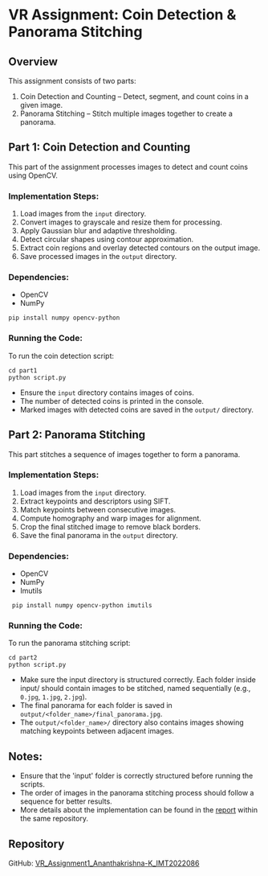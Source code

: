 # VR Assignment: Coin Detection & Panorama Stitching

## Overview

This assignment consists of two parts:

1. Coin Detection and Counting – Detect, segment, and count coins in a given image.
2. Panorama Stitching – Stitch multiple images together to create a panorama.

## Part 1: Coin Detection and Counting

This part of the assignment processes images to detect and count coins using OpenCV.

### Implementation Steps:
1. Load images from the `input` directory.
2. Convert images to grayscale and resize them for processing.
3. Apply Gaussian blur and adaptive thresholding.
4. Detect circular shapes using contour approximation.
5. Extract coin regions and overlay detected contours on the output image.
6. Save processed images in the `output` directory.

### Dependencies:
- OpenCV
- NumPy
 ```
 pip install numpy opencv-python
 ```
### Running the Code:
To run the coin detection script:
``` 
cd part1
python script.py
```

- Ensure the `input` directory contains images of coins.
- The number of detected coins is printed in the console.
- Marked images with detected coins are saved in the `output/` directory.


## Part 2: Panorama Stitching
This part stitches a sequence of images together to form a panorama.

### Implementation Steps:
1. Load images from the `input` directory.
2. Extract keypoints and descriptors using SIFT.
3. Match keypoints between consecutive images.
4. Compute homography and warp images for alignment.
5. Crop the final stitched image to remove black borders.
6. Save the final panorama in the `output` directory.

### Dependencies:
- OpenCV
- NumPy
- Imutils
```
 pip install numpy opencv-python imutils
```

### Running the Code:

To run the panorama stitching script:

```
cd part2
python script.py
```

- Make sure the input directory is structured correctly. Each folder inside input/ should contain images to be stitched, named sequentially (e.g., `0.jpg`, `1.jpg`, `2.jpg`).
- The final panorama for each folder is saved in `output/<folder_name>/final_panorama.jpg`.
- The `output/<folder_name>/` directory also contains images showing matching keypoints between adjacent images.


## Notes:
- Ensure that the 'input' folder is correctly structured before running the scripts.
- The order of images in the panorama stitching process should follow a sequence for better results.
- More details about the implementation can be found in the [report](./report.pdf) within the same repository.

## Repository
GitHub: [VR_Assignment1_Ananthakrishna-K_IMT2022086](https://github.com/vr-assignments/VR_Assignment1_Ananthakrishna-K_IMT2022086)